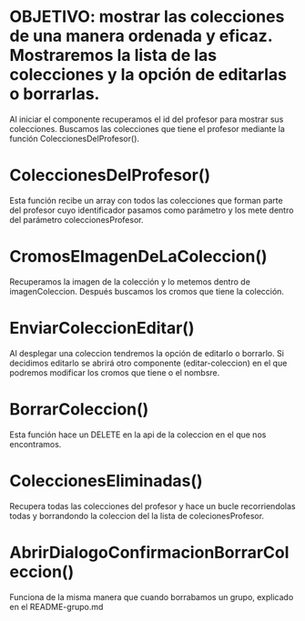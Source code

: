 # OBJETIVO: mostrar las colecciones de una manera ordenada y eficaz. Mostraremos la lista de las colecciones y la opción de editarlas o borrarlas.


<!-- mis-colecciones.component.ts -->

Al iniciar el componente recuperamos el id del profesor para mostrar sus colecciones. Buscamos las colecciones que tiene el profesor mediante la función ColeccionesDelProfesor().


# ColeccionesDelProfesor()

Esta función recibe un array con todos las colecciones que forman parte del profesor cuyo identificador pasamos como parámetro y los mete dentro del parámetro coleccionesProfesor.


# CromosEImagenDeLaColeccion()

Recuperamos la imagen de la colección y lo metemos dentro de imagenColeccion. Después buscamos los cromos que tiene la colección.

# EnviarColeccionEditar()

Al desplegar una coleccion tendremos la opción de editarlo o borrarlo. Si decidimos editarlo se abrirá otro componente (editar-coleccion) en el que podremos modificar los cromos que tiene o el nombsre.

# BorrarColeccion()

Esta función hace un DELETE en la api de la coleccion en el que nos encontramos.

# ColeccionesEliminadas()

Recupera todas las colecciones del profesor y hace un bucle recorriendolas todas y borrandondo la coleccion del la lista de colecionesProfesor.

# AbrirDialogoConfirmacionBorrarColeccion()

Funciona de la misma manera que cuando borrabamos un grupo, explicado en el README-grupo.md



